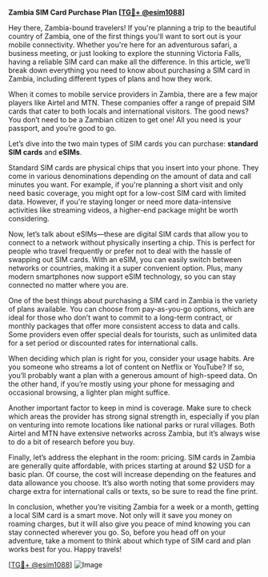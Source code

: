 **Zambia SIM Card Purchase Plan [[TG💪+ @esim1088](https://t.me/s/esim1088)]**

Hey there, Zambia-bound travelers! If you're planning a trip to the beautiful country of Zambia, one of the first things you'll want to sort out is your mobile connectivity. Whether you're here for an adventurous safari, a business meeting, or just looking to explore the stunning Victoria Falls, having a reliable SIM card can make all the difference. In this article, we’ll break down everything you need to know about purchasing a SIM card in Zambia, including different types of plans and how they work.

When it comes to mobile service providers in Zambia, there are a few major players like Airtel and MTN. These companies offer a range of prepaid SIM cards that cater to both locals and international visitors. The good news? You don’t need to be a Zambian citizen to get one! All you need is your passport, and you’re good to go.

Let’s dive into the two main types of SIM cards you can purchase: **standard SIM cards** and **eSIMs**. 

Standard SIM cards are physical chips that you insert into your phone. They come in various denominations depending on the amount of data and call minutes you want. For example, if you're planning a short visit and only need basic coverage, you might opt for a low-cost SIM card with limited data. However, if you're staying longer or need more data-intensive activities like streaming videos, a higher-end package might be worth considering.

Now, let’s talk about eSIMs—these are digital SIM cards that allow you to connect to a network without physically inserting a chip. This is perfect for people who travel frequently or prefer not to deal with the hassle of swapping out SIM cards. With an eSIM, you can easily switch between networks or countries, making it a super convenient option. Plus, many modern smartphones now support eSIM technology, so you can stay connected no matter where you are.

One of the best things about purchasing a SIM card in Zambia is the variety of plans available. You can choose from pay-as-you-go options, which are ideal for those who don’t want to commit to a long-term contract, or monthly packages that offer more consistent access to data and calls. Some providers even offer special deals for tourists, such as unlimited data for a set period or discounted rates for international calls.

When deciding which plan is right for you, consider your usage habits. Are you someone who streams a lot of content on Netflix or YouTube? If so, you’ll probably want a plan with a generous amount of high-speed data. On the other hand, if you’re mostly using your phone for messaging and occasional browsing, a lighter plan might suffice.

Another important factor to keep in mind is coverage. Make sure to check which areas the provider has strong signal strength in, especially if you plan on venturing into remote locations like national parks or rural villages. Both Airtel and MTN have extensive networks across Zambia, but it’s always wise to do a bit of research before you buy.

Finally, let’s address the elephant in the room: pricing. SIM cards in Zambia are generally quite affordable, with prices starting at around $2 USD for a basic plan. Of course, the cost will increase depending on the features and data allowance you choose. It’s also worth noting that some providers may charge extra for international calls or texts, so be sure to read the fine print.

In conclusion, whether you’re visiting Zambia for a week or a month, getting a local SIM card is a smart move. Not only will it save you money on roaming charges, but it will also give you peace of mind knowing you can stay connected wherever you go. So, before you head off on your adventure, take a moment to think about which type of SIM card and plan works best for you. Happy travels!

[[TG💪+ @esim1088](https://t.me/s/esim1088)] 
![Image](https://i.postimg.cc/Y0z9fWf4/image.png)